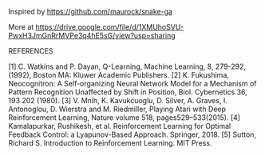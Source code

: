 Inspired by https://github.com/maurock/snake-ga

More at https://drive.google.com/file/d/1XMUhoSVU-PwxH3JmGnRrMVPe3q4hE5sG/view?usp=sharing

REFERENCES

[1] C. Watkins and P. Dayan, Q-Learning, Machine Learning, 8, 279-292, (1992), Boston MA: Kluwer Academic Publishers.
[2] K. Fukushima, Neocognitron: A Self-organizing Neural Network Model for a Mechanism of Pattern Recognition Unaffected by Shift in Position, Biol. Cybernetics 36, 193 202 (1980).
[3] V. Mnih, K. Kavukcuoglu, D. Silver, A. Graves, I. Antonoglou, D. Wierstra and M. Riedmiller, Playing Atari with Deep Reinforcement
Learning, Nature volume 518, pages529–533(2015).
[4] Kamalapurkar, Rushikesh, et al. Reinforcement Learning for Optimal Feedback Control: a Lyapunov-Based Approach. Springer, 2018.
[5] Sutton, Richard S. Introduction to Reinforcement Learning. MIT Press.
